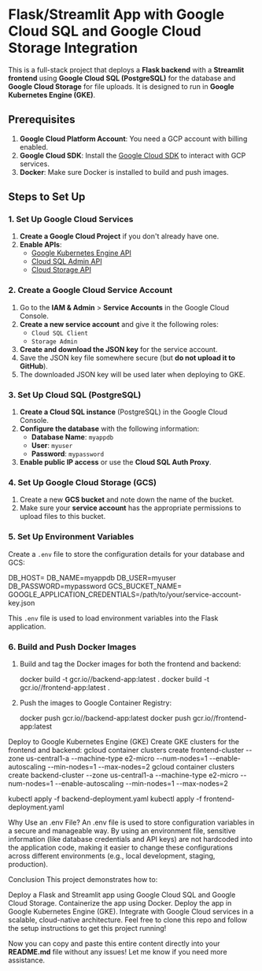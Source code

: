 # Flask/Streamlit App with Google Cloud SQL and Google Cloud Storage Integration

This is a full-stack project that deploys a **Flask backend** with a **Streamlit frontend** using **Google Cloud SQL (PostgreSQL)** for the database and **Google Cloud Storage** for file uploads. It is designed to run in **Google Kubernetes Engine (GKE)**.

## Prerequisites

1. **Google Cloud Platform Account**: You need a GCP account with billing enabled.
2. **Google Cloud SDK**: Install the [Google Cloud SDK](https://cloud.google.com/sdk/docs/install) to interact with GCP services.
3. **Docker**: Make sure Docker is installed to build and push images.

## Steps to Set Up

### 1. Set Up Google Cloud Services

1. **Create a Google Cloud Project** if you don't already have one.
2. **Enable APIs**:
   - [Google Kubernetes Engine API](https://console.cloud.google.com/marketplace/product/google/container.googleapis.com)
   - [Cloud SQL Admin API](https://console.cloud.google.com/apis/library/sqladmin.googleapis.com)
   - [Cloud Storage API](https://console.cloud.google.com/apis/library/storage.googleapis.com)

### 2. Create a Google Cloud Service Account

1. Go to the **IAM & Admin** > **Service Accounts** in the Google Cloud Console.
2. **Create a new service account** and give it the following roles:
   - `Cloud SQL Client`
   - `Storage Admin`
3. **Create and download the JSON key** for the service account.
4. Save the JSON key file somewhere secure (but **do not upload it to GitHub**).
5. The downloaded JSON key will be used later when deploying to GKE.

### 3. Set Up Cloud SQL (PostgreSQL)

1. **Create a Cloud SQL instance** (PostgreSQL) in the Google Cloud Console.
2. **Configure the database** with the following information:
   - **Database Name**: `myappdb`
   - **User**: `myuser`
   - **Password**: `mypassword`
3. **Enable public IP access** or use the **Cloud SQL Auth Proxy**.

### 4. Set Up Google Cloud Storage (GCS)

1. Create a new **GCS bucket** and note down the name of the bucket.
2. Make sure your **service account** has the appropriate permissions to upload files to this bucket.

### 5. Set Up Environment Variables

Create a `.env` file to store the configuration details for your database and GCS:

DB_HOST=<your-cloud-sql-public-ip> 
DB_NAME=myappdb DB_USER=myuser 
DB_PASSWORD=mypassword 
GCS_BUCKET_NAME=<your-gcs-bucket-name>
GOOGLE_APPLICATION_CREDENTIALS=/path/to/your/service-account-key.json


This `.env` file is used to load environment variables into the Flask application.

### 6. Build and Push Docker Images

1. Build and tag the Docker images for both the frontend and backend:
  
   docker build -t gcr.io/<your-project-id>/backend-app:latest .
   docker build -t gcr.io/<your-project-id>/frontend-app:latest .

2. Push the images to Google Container Registry:

   docker push gcr.io/<your-project-id>/backend-app:latest
   docker push gcr.io/<your-project-id>/frontend-app:latest

Deploy to Google Kubernetes Engine (GKE)
  Create GKE clusters for the frontend and backend:
    gcloud container clusters create frontend-cluster --zone us-central1-a --machine-type e2-micro --num-nodes=1 --enable-autoscaling --min-nodes=1 --max-nodes=2
    gcloud container clusters create backend-cluster --zone us-central1-a --machine-type e2-micro --num-nodes=1 --enable-autoscaling --min-nodes=1 --max-nodes=2

   kubectl apply -f backend-deployment.yaml
   kubectl apply -f frontend-deployment.yaml

Why Use an .env File?
An .env file is used to store configuration variables in a secure and manageable way. By using an environment file, sensitive information (like database credentials and API keys) are not hardcoded into the application code, making it easier to change these configurations across different environments (e.g., local development, staging, production).

Conclusion
This project demonstrates how to:

Deploy a Flask and Streamlit app using Google Cloud SQL and Google Cloud Storage.
Containerize the app using Docker.
Deploy the app in Google Kubernetes Engine (GKE).
Integrate with Google Cloud services in a scalable, cloud-native architecture.
Feel free to clone this repo and follow the setup instructions to get this project running!

Now you can copy and paste this entire content directly into your **README.md** file without any issues! Let me know if you need more assistance.



